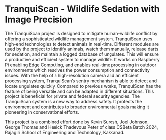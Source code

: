 # TranquiScan - Wildlife Sedation with Image Precision
The TranquiScan project is designed to mitigate human-wildlife conflict by offering a
sophisticated wildlife management system. TranquiScan uses high-end technologies to
detect animals in real-time. Different modules are used by the project to identify animals, watch them manually, release darts for sedation, and maintain a logged database of
ungulates. This will ensure a productive and efficient system to manage wildlife.
It works on Raspberry Pi enabling Edge Computing, and enables real-time processing
in outdoor environments which resolves the power consumption and connectivity issues.
With the help of a high-resolution camera and an efficient processing system, TranquiScan’s sentry mechanism is able to detect and locate ungulates quickly.
Compared to previous works, TranquiScan has the feature of being versatile and can
be adapted in different situations. This project is beneficial for private and federal security agencies. The TranquiScan system is a new way to address safety. It protects
the environment and contributes to broader environmental goals making it pioneering in
conservational efforts.

This project is a combined effort done by Kevin Suresh, Joel Johnson, George Thomas and Henick Thadevous Peter of class CSBeta Batch 2024, Rajagiri School of Engineering and Technology, Kakkanad.